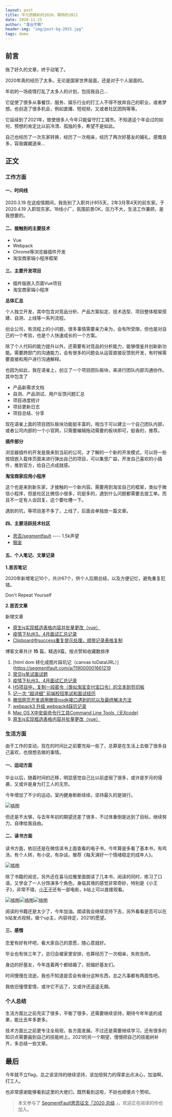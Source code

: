 ```yaml
---
layout: post
title: 平凡而精彩的2020，期待的2021
date: 2020-11-25
author: "澹台宇鹏"
header-img: "img/post-bg-2015.jpg"
tags: demo
---
```


## 前言
拖了好久的文章，终于动笔了。

2020年真的经历了太多。无论是国家世界层面，还是对于个人层面的。

年初的一场疫情打乱了太多人的计划，包括我自己...

它促使了很多从事餐饮、服务、娱乐行业的打工人不得不放弃自己的职业，或者梦想。也创造了很多机会，例如直播、短视频，又或者社区团购等等。

它延续到了2021年，致使很多人今年只能留守打工城市。不知道这个年会过的如何，预想的肯定比以前冷清、孤独的多，希望不是如此。

自己也经历了一次东家转换，经历了一次相亲，经历了两次好基友的婚礼，感慨良多，容我娓娓道来...

## 正文

### 工作方面

#### 一、时间线

2020.3.19 在这疫情期间，我告别了入职共计855天，2年3月零4天的前东家。于2020.4.19 入职现东家。18线小厂，氛围前景OK，压力不大，生活工作兼顾，是我想要的。

#### 二、接触到的主要技术

- Vue
- Webpack
- Chrome等浏览器插件开发
- 淘宝商家端小程序框架

#### 三、主要开发项目

- 插件版嵌入页面Vue项目
- 淘宝商家端小程序

**总体汇总**

个人独立开发，其中包含对竞品分析、产品方案拟定、技术选型、项目整体框架搭建、自测、上线等一系列流程。

创业公司，有流程上的小问题，很多事情需要亲力亲为，会有所受限，但也是对自己的一个考验，也是个人快速成长的一个方案。

除了个人代码的能力提升以外，还需要有对竞品的分析能力，能够借鉴并创新新功能。需要跨部门的沟通能力，会有很多的问题会从运营直接反馈到开发，有时候需要直接和用户进行沟通解释。

也因为如此，我在语雀上，创立了一个项目团队板块，来进行团队内部沟通协作。其中包含了

- 产品新需求文档
- 自测、产品测试、用户反馈问题汇总
- 项目进度统计
- 项目更新日志
- 项目总结、分享

现在语雀上面的项目团队板块功能挺丰富的，相当于可以建立一个自己团队内部，或者公司内部的一个小官网，只需要编辑拖动需要的板块即可，挺香的，推荐。

**插件部分**

浏览器插件的开发是我来到当前的公司，才了解的一个新的开发模式，可以将一些按钮嵌入载体页面来进行弹出自己的项目，可以集思广益，开发自己喜欢的小插件，推到官方，给自己点成就感。

**淘宝商家应用小程序**

这个也是来到新东家，才接触的一个新内容。需要用到淘宝自己的框架，类似于微信小程序，但是社区比微信小很多，坑挺多的，遇到什么问题都需要去提工单。而且不一定有人会回复，这个要吐槽一下。

遇到的坑，等项目差不多了，上线了，后面会单独放一篇文章。

#### 四、主要活跃技术社区
 
- [思否/segmentfault](https://segmentfault.com/) ---- 1.5k声望
- [掘金](https://juejin.im/timeline) 

#### 五、个人笔记、文章记录

**1.思否笔记**

2020年新增笔记10个，共计67个，供个人后期总结，以及方便记忆，避免重复犯错。

Don't Repeat Yourself  

**2.思否文章**

新增文章

- [原生js实现框选表格内容并批量更改（vue）](https://segmentfault.com/a/1190000038262240)
- [疫情下杭州3、4月面试汇总记录](https://segmentfault.com/a/1190000022444172)
- [Clipboard中success重复提示处理，顺带记录表格复制](https://segmentfault.com/a/1190000022970030https://segmentfault.com/a/1190000022970030)

博客文章共计 **15** 篇，精选9篇，按点赞和收藏数排序

1. [html dom 转化成图片踩坑记（canvas toDataURL）](https://segmentfault.com/a/119000001661219
2. [常见js笔试面试题](https://segmentfault.com/a/1190000011875256)
3. [疫情下杭州3、4月面试汇总记录](https://segmentfault.com/a/1190000022444172)
4. [H5项目中，复制一段密令（类似淘宝支付宝口令）的文本到剪切板](https://segmentfault.com/a/1190000018357868) 
5. [记一次 “超详细” 前端校招笔试和面试经历](https://segmentfault.com/a/1190000011842708)
6. [微信网页开发调用微信jssdk接口遇到的坑以及最终解决方法](https://segmentfault.com/a/1190000015735047)
7. [webpack3 升级 webpack4踩坑记录](https://segmentfault.com/a/1190000019864163)
8. [Mac OS X中安装命令行工具Command Line Tools（无Xcode)](https://segmentfault.com/a/1190000018045211)
9. [原生js实现框选表格内容并批量更改（vue）](https://segmentfault.com/a/1190000038262240)

### 生活方面

由于工作的变动，现在的时间比之前要充裕一些了，总算是在生活上去做了很多自己喜欢，也很想去做的事情。

#### 一、运动方面

毕业以后，随着时间的迁移，明显感觉自己比以前虚弱了很多，或许是岁月的侵袭，又或许是身为打工人的无奈。

今年增加了不少的运动，室内健身断断续续，坚持最久的是骑行。

![插图](/my-blog/img/posts/summary_2020/1.jpeg)

但还是不太够，与去年年初的期望还差了很多，不过体重倒是达到了目标。继续努力，自律给我自由。

#### 二、读书方面

读书方面，依旧还是在微信读书上面查看的电子书，今年算是多看了基本书，有鸡汤，有个人转，有小说，有杂谈。推荐《每天演好一个情绪稳定的成年人》。

![插图](/my-blog/img/posts/summary_2020/2.jpeg)

除了书籍的阅览，另外还在喜马拉雅里面朗读了几本书，阅读的同时，练习了口语，又学会了一人分饰演多个角色，身临其境的感觉非常奇妙，特别是《小王子》，非常不错，[小王子](https://www.bilibili.com/bangumi/play/ss37576/?from=search&seid=578070617917592285)还有一部电影，b站上可以直接观看。

![插图](/my-blog/img/posts/summary_2020/3.jpeg)![插图](/my-blog/img/posts/summary_2020/4.jpeg)![插图](/my-blog/img/posts/summary_2020/5.jpeg)

阅读的书籍还是太少了，今年加油。朗读我会继续坚持下去，另外看看是否可以在b站发点视频，做个up主，内容待定，2021的愿望。

#### 三、感情

恋爱有好有坏吧，看大家自己的意愿，随心意就好。

毕业也有快三年了，总归会被家里安排，也算经历了一次相亲，失败告终。

身边的好基友，今年连着两个都结婚了，祝福好基友们。

时间慢慢在流逝，我也不知道是否会有缘分这种东西，总之凡事都有两面性吧。

我依旧憧憬爱情，或许它不远了，又或许还遥遥无期。

### 个人总结

生活方面比之前充实了很多，平衡了很多，还需要继续坚持，期待今年年底的成果，能比去年多更多。

技术方面比之前更专注全局观，各方面发展。不过还是需要继续学习，还有很多的知识点需要画到自己的技能树上。2021的另一个期望，慢慢把自己的技能树补齐，多总结一些文章。



## 最后

今年就不立flag，总之该坚持的继续坚持，该加倍努力的得拿出点决心，加油啊，打工人。

也非常感谢能够看到这里的大佬们，既然看到这啦，不妨也顺便点个赞呗。


>本文参与了 [SegmentFault思否征文「2020 总结](https://segmentfault.com/a/1190000038755701)           」，欢迎正在阅读的你也加入。
